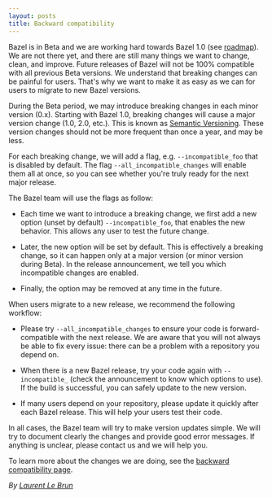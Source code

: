 ```yaml
---
layout: posts
title: Backward compatibility
---
```


Bazel is in Beta and we are working hard towards Bazel 1.0 (see
[roadmap](https://bazel.build/roadmap.html)). We are not there yet, and there
are still many things we want to change, clean, and improve. Future releases of
Bazel will not be 100% compatible with all previous Beta versions. We understand
that breaking changes can be painful for users. That's why we want to make it as
easy as we can for users to migrate to new Bazel versions.

During the Beta period, we may introduce breaking changes in each minor version
(0.x). Starting with Bazel 1.0, breaking changes will cause a major version
change (1.0, 2.0, etc.). This is known as [Semantic
Versioning](http://semver.org/). These version changes should not be more
frequent than once a year, and may be less.

For each breaking change, we will add a flag, e.g. `--incompatible_foo` that is
disabled by default. The flag `--all_incompatible_changes` will enable them all
at once, so you can see whether you're truly ready for the next major release.

The Bazel team will use the flags as follow:

*   Each time we want to introduce a breaking change, we first add a new option
    (unset by default) `--incompatible_foo`, that enables the new behavior. This
    allows any user to test the future change.

*   Later, the new option will be set by default. This is effectively a breaking
    change, so it can happen only at a major version (or minor version during
    Beta). In the release announcement, we tell you which incompatible changes
    are enabled.

*   Finally, the option may be removed at any time in the future.

When users migrate to a new release, we recommend the following workflow:

*   Please try `--all_incompatible_changes` to ensure your code is
    forward-compatible with the next release. We are aware that you will not
    always be able to fix every issue: there can be a problem with a repository
    you depend on.

*   When there is a new Bazel release, try your code again with
    `--incompatible_` (check the announcement to know which options
    to use). If the build is successful, you can safely update to the new
    version.

*   If many users depend on your repository, please update it quickly after each
    Bazel release. This will help your users test their code.

In all cases, the Bazel team will try to make version updates simple. We will
try to document clearly the changes and provide good error messages. If anything
is unclear, please contact us and we will help you.

To learn more about the changes we are doing, see the
[backward compatibility page](https://docs.bazel.build/versions/master/skylark/backward-compatibility.html).


_By [Laurent Le Brun](https://github.com/laurentlb)_
